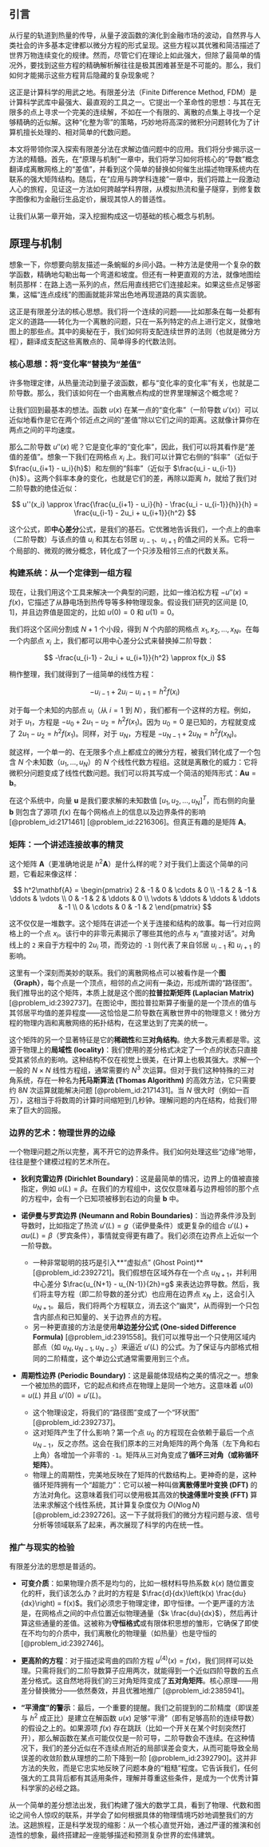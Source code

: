 ## 引言
从行星的轨道到热量的传导，从量子波函数的演化到金融市场的波动，自然界与人类社会的许多基本定律都以微分方程的形式呈现。这些方程以其优雅和简洁描述了世界万物连续变化的规律。然而，尽管它们在理论上如此强大，但除了最简单的情况外，要找到这些方程的精确解析解往往是极其困难甚至是不可能的。那么，我们如何才能揭示这些方程背后隐藏的复杂现象呢？

这正是计算科学的用武之地。有限差分法（Finite Difference Method, FDM）是计算科学武库中最强大、最直观的工具之一。它提出一个革命性的思想：与其在无限多的点上寻求一个完美的连续解，不如在一个有限的、离散的点集上寻找一个足够精确的近似解。这种“化整为零”的策略，巧妙地将高深的微积分问题转化为了计算机擅长处理的、相对简单的代数问题。

本文将带领你深入探索有限差分法在求解边值问题中的应用。我们将分步揭示这一方法的精髓。首先，在“原理与机制”一章中，我们将学习如何将核心的“导数”概念翻译成离散网格上的“差值”，并看到这个简单的替换如何催生出描述物理系统内在联系的强大矩阵结构。随后，在“应用与跨学科连接”一章中，我们将踏上一段激动人心的旅程，见证这一方法如何跨越学科界限，从模拟热流和量子隧穿，到修复数字图像和为金融衍生品定价，展现其惊人的普适性。

让我们从第一章开始，深入挖掘构成这一切基础的核心概念与机制。

## 原理与机制

想象一下，你想要向朋友描述一条蜿蜒的乡间小路。一种方法是使用一个复杂的数学函数，精确地勾勒出每一个弯道和坡度。但还有一种更直观的方法，就像地图绘制员那样：在路上选一系列的点，然后用直线把它们连接起来。如果这些点足够密集，这幅“连点成线”的图画就能非常出色地再现道路的真实面貌。

这正是有限差分法的核心思想。我们将一个连续的问题——比如那条在每一处都有定义的道路——转化为一个离散的问题，只在一系列特定的点上进行定义，就像地图上的那些点。其中的奥秘在于，我们如何将支配连续世界的法则（也就是微分方程），翻译成支配这些离散点的、简单得多的代数法则。

### 核心思想：将“变化率”替换为“差值”

许多物理定律，从热量流动到量子波函数，都与“变化率的变化率”有关，也就是二阶导数。那么，我们该如何在一个由离散点构成的世界里理解这个概念呢？

让我们回到最基本的想法。函数 $u(x)$ 在某一点的“变化率”（一阶导数 $u'(x)$）可以近似地看作是它在两个邻近点之间的“差值”除以它们之间的距离。这就像计算你在两点之间的平均速度。

那么二阶导数 $u''(x)$ 呢？它是变化率的“变化率”，因此，我们可以将其看作是“差值的差值”。想象一下我们在网格点 $x_i$ 上。我们可以计算它右侧的“斜率”（近似于 $\frac{u_{i+1} - u_i}{h}$）和左侧的“斜率”（近似于 $\frac{u_i - u_{i-1}}{h}$）。这两个斜率本身的变化，也就是它们的差，再除以距离 $h$，就给了我们对二阶导数的绝佳近似：

$$
u''(x_i) \approx \frac{\frac{u_{i+1} - u_i}{h} - \frac{u_i - u_{i-1}}{h}}{h} = \frac{u_{i-1} - 2u_i + u_{i+1}}{h^2}
$$

这个公式，即**中心差分**公式，是我们的基石。它优雅地告诉我们，一个点上的曲率（二阶导数）与该点的值 $u_i$ 和其左右邻居 $u_{i-1}$、$u_{i+1}$ 的值之间的关系。它将一个局部的、微观的微分概念，转化成了一个只涉及相邻三点的代数关系。

### 构建系统：从一个定律到一组方程

现在，让我们用这个工具来解决一个典型的问题，比如一维泊松方程 $-u''(x) = f(x)$，它描述了从静电场到热传导等多种物理现象。假设我们研究的区间是 $[0, 1]$，并且边界值是固定的，比如 $u(0)=0$ 和 $u(1)=0$。

我们将这个区间分割成 $N+1$ 个小段，得到 $N$ 个内部的网格点 $x_1, x_2, \dots, x_N$。在每一个内部点 $x_i$ 上，我们都可以用中心差分公式来替换掉二阶导数：

$$
-\frac{u_{i-1} - 2u_i + u_{i+1}}{h^2} \approx f(x_i)
$$

稍作整理，我们就得到了一组简单的线性方程：

$$
-u_{i-1} + 2u_i - u_{i+1} = h^2 f(x_i)
$$

对于每一个未知的内部点 $u_i$（从 $i=1$ 到 $N$），我们都有一个这样的方程。例如，对于 $u_1$，方程是 $-u_0 + 2u_1 - u_2 = h^2 f(x_1)$。因为 $u_0=0$ 是已知的，方程就变成了 $2u_1 - u_2 = h^2 f(x_1)$。同样，对于 $u_N$，方程是 $-u_{N-1} + 2u_N = h^2 f(x_N)$。

就这样，一个单一的、在无限多个点上都成立的微分方程，被我们转化成了一个包含 $N$ 个未知数（$u_1, \dots, u_N$）的 $N$ 个线性代数方程组。这就是离散化的威力：它将微积分问题变成了线性代数问题。我们可以将其写成一个简洁的矩阵形式：$\mathbf{A}\mathbf{u} = \mathbf{b}$。

在这个系统中，向量 $\mathbf{u}$ 是我们要求解的未知数值 $[u_1, u_2, \dots, u_N]^T$，而右侧的向量 $\mathbf{b}$ 则包含了源项 $f(x)$ 在每个网格点上的信息以及边界条件的影响 [@problem_id:2171461] [@problem_id:2216306]。但真正有趣的是矩阵 $\mathbf{A}$。

### 矩阵：一个讲述连接故事的精灵

这个矩阵 $\mathbf{A}$（更准确地说是 $h^2\mathbf{A}$）是什么样的呢？对于我们上面这个简单的问题，它看起来像这样：

$$
h^2\mathbf{A} = \begin{pmatrix}
2 & -1 & 0 & \cdots & 0 \\
-1 & 2 & -1 & \ddots & \vdots \\
0 & -1 & 2 & \ddots & 0 \\
\vdots & \ddots & \ddots & \ddots & -1 \\
0 & \cdots & 0 & -1 & 2
\end{pmatrix}
$$

这不仅仅是一堆数字。这个矩阵在讲述一个关于连接和结构的故事。每一行对应网格上的一个点 $x_i$。该行中的非零元素揭示了哪些其他的点与 $x_i$ “直接对话”。对角线上的 `2` 来自于方程中的 $2u_i$ 项，而旁边的 `-1` 则代表了来自邻居 $u_{i-1}$ 和 $u_{i+1}$ 的影响。

这里有一个深刻而美妙的联系。我们的离散网格点可以被看作是一个**图（Graph）**，每个点是一个顶点，相邻的点之间有一条边，形成所谓的“路径图”。我们推导出的这个矩阵，本质上就是这个图的**拉普拉斯矩阵 (Laplacian Matrix)** [@problem_id:2392737]。在图论中，图拉普拉斯算子衡量的是一个顶点的值与其邻居平均值的差异程度——这恰恰是二阶导数在离散世界中的物理意义！微分方程的物理内涵和离散网络的拓扑结构，在这里达到了完美的统一。

这个矩阵的另一个显著特征是它的**稀疏性**和**三对角结构**。绝大多数元素都是零。这源于物理上的**局域性 (locality)**：我们使用的差分格式决定了一个点的状态只直接受其紧邻点的影响。这种结构不仅在视觉上很美，在计算上也极其强大。求解一个一般的 $N \times N$ 线性方程组，通常需要约 $N^3$ 次运算。但对于我们这种特殊的三对角系统，存在一种名为**托马斯算法 (Thomas Algorithm)** 的高效方法，它只需要约 $8N$ 次运算就能解决问题 [@problem_id:2171431]。当 $N$ 很大时（例如一百万），这相当于将数周的计算时间缩短到几秒钟。理解问题的内在结构，给我们带来了巨大的回报。

### 边界的艺术：物理世界的边缘

一个物理问题之所以完整，离不开它的边界条件。我们如何处理这些“边缘”地带，往往是整个建模过程的艺术所在。

- **狄利克雷边界 (Dirichlet Boundary)**：这是最简单的情况，边界上的值被直接指定，例如 $u(L)=\beta$。在我们的方程组中，这仅仅意味着与边界相邻的那个点的方程中，会有一个已知项被移到右边的向量 $\mathbf{b}$ 中。

- **诺伊曼与罗宾边界 (Neumann and Robin Boundaries)**：当边界条件涉及到导数时，比如指定了热流 $u'(L)=g$（诺伊曼条件）或更复杂的组合 $u'(L) + \alpha u(L) = \beta$（罗宾条件），事情就变得更有趣了。我们必须在边界点上近似一个一阶导数。
    - 一种非常聪明的技巧是引入**“虚拟点” (Ghost Point)** [@problem_id:2392721]。我们假想在区域外存在一个点 $u_{N+1}$，并利用中心差分 $\frac{u_{N+1} - u_{N-1}}{2h}=g$ 来表达边界导数。然后，我们将主导方程（即二阶导数的差分式）也应用在边界点 $x_N$ 上，这会引入 $u_{N+1}$。最后，我们将两个方程联立，消去这个“幽灵”，从而得到一个只包含内部点和已知量的、关于边界点的方程。
    - 另一种更直接的方法是使用**单边差分公式 (One-sided Difference Formula)** [@problem_id:2391558]。我们可以推导出一个只使用区域内部点（如 $u_N, u_{N-1}, u_{N-2}$）来逼近 $u'(L)$ 的公式。为了保证与内部格式相同的二阶精度，这个单边公式通常需要用到三个点。

- **周期性边界 (Periodic Boundary)**：这是最能体现结构之美的情况之一。想象一个被加热的圆环，它的起点和终点在物理上是同一个地方。这意味着 $u(0)=u(L)$ 并且 $u'(0)=u'(L)$。
    - 这个物理设定，将我们的“路径图”变成了一个“环状图” [@problem_id:2392737]。
    - 这对矩阵产生了什么影响？第一个点 $u_0$ 的方程现在会依赖于最后一个点 $u_{N-1}$，反之亦然。这会在我们原本的三对角矩阵的两个角落（左下角和右上角）各增加一个非零的 `-1`。矩阵从三对角变成了**循环三对角（或称循环矩阵）**。
    - 物理上的周期性，完美地反映在了矩阵的代数结构上。更神奇的是，这种循环矩阵拥有一个“超能力”：它可以被一种叫做**离散傅里叶变换 (DFT)** 的方法对角化。这意味着我们可以使用极其高效的**快速傅里叶变换 (FFT)** 算法来求解这个线性系统，其计算复杂度仅为 $O(N\log N)$ [@problem_id:2392726]。这一下子就将我们的微分方程问题与波、信号分析等领域联系了起来，再次展现了科学的内在统一性。

### 推广与现实的检验

有限差分法的思想是普适的。

- **可变介质**：如果物理介质不是均匀的，比如一根材料导热系数 $k(x)$ 随位置变化的杆，我们该怎么办？此时的方程是 $\frac{d}{dx}\left(k(x) \frac{du}{dx}\right) = f(x)$。我们必须忠于物理定律，即守恒律。一个更严谨的方法是，在网格点之间的中点位置近似物理通量（$k \frac{du}{dx}$），然后再计算这些通量的差值。这被称为**守恒格式**或有限体积思想的雏形，它确保了即使在不均匀的介质中，我们离散化的物理量（如热量）也是守恒的 [@problem_id:2392746]。

- **更高阶的方程**：对于描述梁弯曲的四阶方程 $u^{(4)}(x) = f(x)$，我们同样可以处理。只需将我们的二阶导数算子应用两次，就能得到一个近似四阶导数的五点差分格式。这自然地将我们的三对角矩阵变成了**五对角矩阵**。核心原理——用差分替换微分——依然奏效，并且优雅地推广 [@problem_id:2385941]。

- **“平滑度”的警示**：最后，一个重要的提醒。我们之前提到的二阶精度（即误差与 $h^2$ 成正比）是建立在解函数 $u(x)$ 足够“平滑”（即有足够高阶的连续导数）的假设之上的。如果源项 $f(x)$ 存在跳跃（比如一个开关在某个时刻突然打开），那么解函数在某点可能仅仅是一阶可导，二阶导数会不连续。在这种情况下，我们的差分近似在不连续点附近的局部误差会变大，从而可能导致全局误差的收敛阶数从理想的二阶下降到一阶 [@problem_id:2392790]。这并非方法的失败，而是它忠实地反映了问题本身的“粗糙”程度。它告诉我们，任何强大的工具背后都有其适用条件，理解并尊重这些条件，是成为一个优秀计算科学家的必经之路。

从一个简单的差分想法出发，我们构建了强大的数学工具，看到了物理、代数和图论之间令人惊叹的联系，并学会了如何根据具体的物理情境巧妙地调整我们的方法。这趟旅程，正是科学发现的缩影：从一个核心直觉开始，通过严谨的推演和创造性的想象，最终搭建起一座能够描述和预测复杂世界的宏伟建筑。